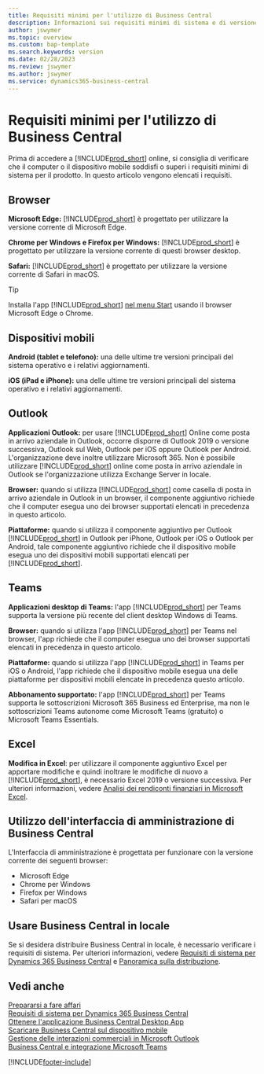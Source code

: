 ```yaml
---
title: Requisiti minimi per l'utilizzo di Business Central
description: Informazioni sui requisiti minimi di sistema e di versione per l'utilizzo di Business Central online.
author: jswymer
ms.topic: overview
ms.custom: bap-template
ms.search.keywords: version
ms.date: 02/28/2023
ms.review: jswymer
ms.author: jswymer
ms.service: dynamics365-business-central
---
```

# <a name="minimum-requirements-for-using-business-central"></a>Requisiti minimi per l'utilizzo di Business Central

Prima di accedere a [!INCLUDE[prod_short](includes/prod_short.md)] online, si consiglia di verificare che il computer o il dispositivo mobile soddisfi o superi i requisiti minimi di sistema per il prodotto. In questo articolo vengono elencati i requisiti.  

## <a name="browsers"></a>Browser

**Microsoft Edge:** [!INCLUDE[prod_short](includes/prod_short.md)] è progettato per utilizzare la versione corrente di Microsoft Edge.
  
**Chrome per Windows e Firefox per Windows:** [!INCLUDE[prod_short](includes/prod_short.md)] è progettato per utilizzare la versione corrente di questi browser desktop.
 
**Safari:** [!INCLUDE[prod_short](includes/prod_short.md)] è progettato per utilizzare la versione corrente di Safari in macOS.  

> [!TIP]
> Installa l'app [!INCLUDE[prod_short](includes/prod_short.md)] [nel menu Start](install-desktop-app.md#install-the-app-for-business-central-online) usando il browser Microsoft Edge o Chrome.

## <a name="mobile-devices"></a>Dispositivi mobili

**Android (tablet e telefono):** una delle ultime tre versioni principali del sistema operativo e i relativi aggiornamenti.

**iOS (iPad e iPhone):** una delle ultime tre versioni principali del sistema operativo e i relativi aggiornamenti.

## <a name="outlook"></a>Outlook

**Applicazioni Outlook:** per usare [!INCLUDE[prod_short](includes/prod_short.md)] Online come posta in arrivo aziendale in Outlook, occorre disporre di Outlook 2019 o versione successiva, Outlook sul Web, Outlook per iOS oppure Outlook per Android. L'organizzazione deve inoltre utilizzare Microsoft 365. Non è possibile utilizzare [!INCLUDE[prod_short](includes/prod_short.md)] online come posta in arrivo aziendale in Outlook se l'organizzazione utilizza Exchange Server in locale. 

**Browser:** quando si utilizza [!INCLUDE[prod_short](includes/prod_short.md)] come casella di posta in arrivo aziendale in Outlook in un browser, il componente aggiuntivo richiede che il computer esegua uno dei browser supportati elencati in precedenza in questo articolo.

**Piattaforme:** quando si utilizza il componente aggiuntivo per Outlook [!INCLUDE[prod_short](includes/prod_short.md)] in Outlook per iPhone, Outlook per iOS o Outlook per Android, tale componente aggiuntivo richiede che il dispositivo mobile esegua uno dei dispositivi mobili supportati elencati per [!INCLUDE[prod_short](includes/prod_short.md)].  

## <a name="teams"></a>Teams

**Applicazioni desktop di Teams:** l'app [!INCLUDE[prod_short](includes/prod_short.md)] per Teams supporta la versione più recente del client desktop Windows di Teams. 

**Browser:** quando si utilizza l'app [!INCLUDE[prod_short](includes/prod_short.md)] per Teams nel browser, l'app richiede che il computer esegua uno dei browser supportati elencati in precedenza in questo articolo. 

**Piattaforme:** quando si utilizza l'app [!INCLUDE[prod_short](includes/prod_short.md)] in Teams per iOS o Android, l'app richiede che il dispositivo mobile esegua una delle piattaforme per dispositivi mobili elencate in precedenza questo articolo.

**Abbonamento supportato:** l'app [!INCLUDE[prod_short](includes/prod_short.md)] per Teams supporta le sottoscrizioni Microsoft 365 Business ed Enterprise, ma non le sottoscrizioni Teams autonome come Microsoft Teams (gratuito) o Microsoft Teams Essentials.

## <a name="excel"></a>Excel

**Modifica in Excel**: per utilizzare il componente aggiuntivo Excel per apportare modifiche e quindi inoltrare le modifiche di nuovo a [!INCLUDE[prod_short](includes/prod_short.md)], è necessario Excel 2019 o versione successiva. Per ulteriori informazioni, vedere [Analisi dei rendiconti finanziari in Microsoft Excel](finance-analyze-excel.md).  

## <a name="using-the-business-central-administration-center"></a><a name="TAC"></a> Utilizzo dell'interfaccia di amministrazione di Business Central

L'Interfaccia di amministrazione è progettata per funzionare con la versione corrente dei seguenti browser:

- Microsoft Edge
- Chrome per Windows
- Firefox per Windows
- Safari per macOS

## <a name="use-business-central-on-premises"></a>Usare Business Central in locale

Se si desidera distribuire Business Central in locale, è necessario verificare i requisiti di sistema. Per ulteriori informazioni, vedere [Requisiti di sistema per Dynamics 365 Business Central](/dynamics365/business-central/dev-itpro/deployment/system-requirements-business-central-v22) e [Panoramica sulla distribuzione](/dynamics365/business-central/dev-itpro/deployment/deployment).  

## <a name="see-also"></a>Vedi anche

[Prepararsi a fare affari](ui-get-ready-business.md)  
[Requisiti di sistema per Dynamics 365 Business Central](/dynamics365/business-central/dev-itpro/deployment/system-requirements-business-central-v20)  
[Ottenere l'applicazione Business Central Desktop App](install-desktop-app.md)  
[Scaricare Business Central sul dispositivo mobile](install-mobile-app.md)  
[Gestione delle interazioni commerciali in Microsoft Outlook](admin-outlook.md)  
[Business Central e integrazione Microsoft Teams](across-teams-overview.md)  

[!INCLUDE[footer-include](includes/footer-banner.md)]
